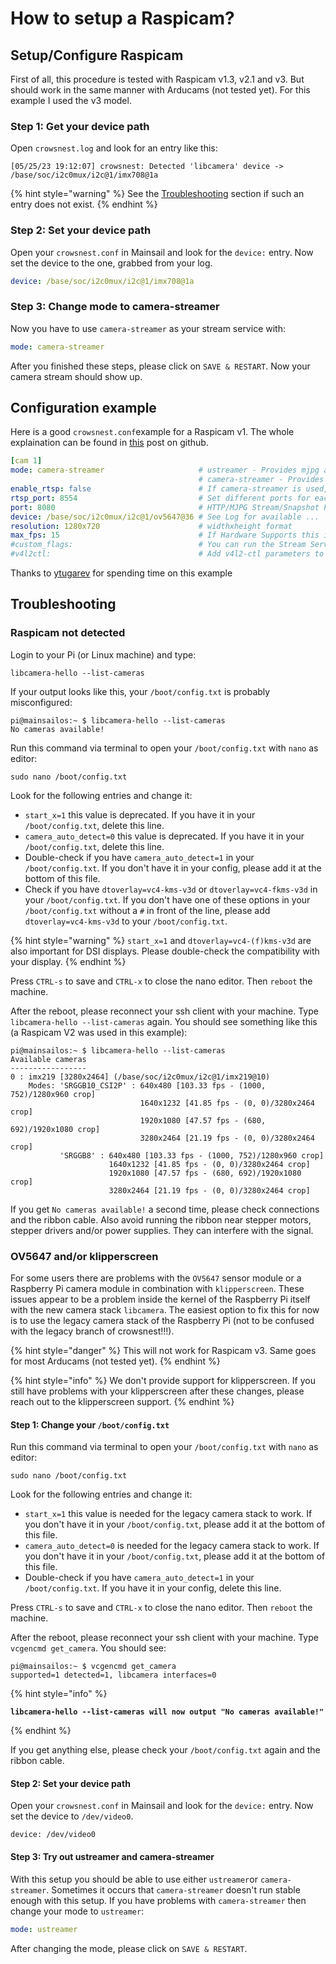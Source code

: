 # How to setup a Raspicam?

## Setup/Configure Raspicam

First of all, this procedure is tested with Raspicam v1.3, v2.1 and v3. But should work in the same manner with Arducams (not tested yet). For this example I used the v3 model.

### Step 1: Get your device path

Open `crowsnest.log` and look for an entry like this:

```
[05/25/23 19:12:07] crowsnest: Detected 'libcamera' device -> /base/soc/i2c0mux/i2c@1/imx708@1a
```

{% hint style="warning" %}
See the [Troubleshooting](how-to-setup-a-raspicam.md#troubleshooting) section if such an entry does not exist.
{% endhint %}

### Step 2: Set your device path

Open your `crowsnest.conf` in Mainsail and look for the `device:` entry. Now set the device to the one, grabbed from your log.

```yaml
device: /base/soc/i2c0mux/i2c@1/imx708@1a
```

### Step 3: Change mode to camera-streamer

Now you have to use `camera-streamer`  as your stream service with:

```yaml
mode: camera-streamer
```

After you finished these steps, please click on `SAVE & RESTART`. Now your camera stream should show up.

## Configuration example

Here is a good `crowsnest.conf`example for a Raspicam v1. The whole explaination can be found in [this](https://github.com/mainsail-crew/crowsnest/issues/85#issuecomment-1561191087) post on github.

```yaml
[cam 1]
mode: camera-streamer                     # ustreamer - Provides mjpg and snapshots. (All devices)
                                          # camera-streamer - Provides webrtc, mjpg and snapshots. (rpi + Raspi OS based only)
enable_rtsp: false                        # If camera-streamer is used, this enables also usage of an rtsp server
rtsp_port: 8554                           # Set different ports for each device!
port: 8080                                # HTTP/MJPG Stream/Snapshot Port
device: /base/soc/i2c0mux/i2c@1/ov5647@36 # See Log for available ...
resolution: 1280x720                      # widthxheight format
max_fps: 15                               # If Hardware Supports this it will be forced, otherwise ignored/coerced.
#custom_flags:                            # You can run the Stream Services with custom flags.
#v4l2ctl:                                 # Add v4l2-ctl parameters to setup your camera, see Log what your cam is capable of.
```

Thanks to [ytugarev](https://github.com/ytugarev) for spending time on this example

## Troubleshooting

### Raspicam not detected

Login to your Pi (or Linux machine) and type:

```
libcamera-hello --list-cameras
```

If your output looks like this, your `/boot/config.txt` is probably misconfigured:

```
pi@mainsailos:~ $ libcamera-hello --list-cameras
No cameras available!
```

Run this command via terminal to open your `/boot/config.txt` with `nano` as editor:

```
sudo nano /boot/config.txt
```

Look for the following entries and change it:

* `start_x=1` this value is deprecated. If you have it in your `/boot/config.txt`, delete this line.
* `camera_auto_detect=0` this value is deprecated. If you have it in your `/boot/config.txt`, delete this line.
* Double-check if you have `camera_auto_detect=1` in your `/boot/config.txt`. If you don't have it in your config, please add it at the bottom of this file.
* Check if you have `dtoverlay=vc4-kms-v3d` or `dtoverlay=vc4-fkms-v3d` in your `/boot/config.txt`. If you don't have one of these options in your `/boot/config.txt` without a `#` in front of the line, please add `dtoverlay=vc4-kms-v3d` to your `/boot/config.txt`.

{% hint style="warning" %}
`start_x=1` and `dtoverlay=vc4-(f)kms-v3d` are also important for DSI displays. Please double-check the compatibility with your display.
{% endhint %}

Press `CTRL-s` to save and `CTRL-x` to close the nano editor. Then `reboot` the machine.

After the reboot, please reconnect your ssh client with your machine. Type `libcamera-hello --list-cameras` again. You should see something like this (a Raspicam V2 was used in this example):

```
pi@mainsailos:~ $ libcamera-hello --list-cameras
Available cameras
-----------------
0 : imx219 [3280x2464] (/base/soc/i2c0mux/i2c@1/imx219@10)
    Modes: 'SRGGB10_CSI2P' : 640x480 [103.33 fps - (1000, 752)/1280x960 crop]
                             1640x1232 [41.85 fps - (0, 0)/3280x2464 crop]
                             1920x1080 [47.57 fps - (680, 692)/1920x1080 crop]
                             3280x2464 [21.19 fps - (0, 0)/3280x2464 crop]
           'SRGGB8' : 640x480 [103.33 fps - (1000, 752)/1280x960 crop]
                      1640x1232 [41.85 fps - (0, 0)/3280x2464 crop]
                      1920x1080 [47.57 fps - (680, 692)/1920x1080 crop]
                      3280x2464 [21.19 fps - (0, 0)/3280x2464 crop]
```

If you get `No cameras available!` a second time, please check connections and the ribbon cable. Also avoid running the ribbon near stepper motors, stepper drivers and/or power supplies. They can interfere with the signal.

### OV5647 and/or klipperscreen

For some users there are problems with the `OV5647` sensor module or a Raspberry Pi camera module in combination with `klipperscreen`. These issues appear to be a problem inside the kernel of the Raspberry Pi itself with the new camera stack `libcamera`. The easiest option to fix this for now is to use the legacy camera stack of the Raspberry Pi (not to be confused with the legacy branch of crowsnest!!!).

{% hint style="danger" %}
This will not work for Raspicam v3. Same goes for most Arducams (not tested yet).
{% endhint %}

{% hint style="info" %}
We don't provide support for klipperscreen. If you still have problems with your klipperscreen after these changes, please reach out to the klipperscreen support.
{% endhint %}

#### Step 1: Change your `/boot/config.txt`

Run this command via terminal to open your `/boot/config.txt` with `nano` as editor:

```
sudo nano /boot/config.txt
```

Look for the following entries and change it:

* `start_x=1` this value is needed for the legacy camera stack to work. If you don't have it in your `/boot/config.txt`, please add it at the bottom of this file.
* `camera_auto_detect=0` is needed for the legacy camera stack to work. If you don't have it in your `/boot/config.txt`, please add it at the bottom of this file.
* Double-check if you have `camera_auto_detect=1` in your `/boot/config.txt`. If you have it in your config, delete this line.

Press `CTRL-s` to save and `CTRL-x` to close the nano editor. Then `reboot` the machine.

After the reboot, please reconnect your ssh client with your machine. Type `vcgencmd get_camera`. You should see:

```
pi@mainsailos:~ $ vcgencmd get_camera
supported=1 detected=1, libcamera interfaces=0
```

{% hint style="info" %}
<pre><code><strong>libcamera-hello --list-cameras will now output "No cameras available!"
</strong></code></pre>
{% endhint %}

If you get anything else, please check your `/boot/config.txt` again and the ribbon cable.

#### Step 2: Set your device path

Open your `crowsnest.conf` in Mainsail and look for the `device:` entry. Now set the device to `/dev/video0`.

```
device: /dev/video0
```

#### Step 3: Try out ustreamer and camera-streamer

With this setup you should be able to use either `ustreamer`or `camera-streamer`. Sometimes it occurs that `camera-streamer` doesn't run stable enough with this setup. If you have problems with `camera-streamer` then change your mode to `ustreamer`:

```yaml
mode: ustreamer
```

After changing the mode, please click on `SAVE & RESTART`.

